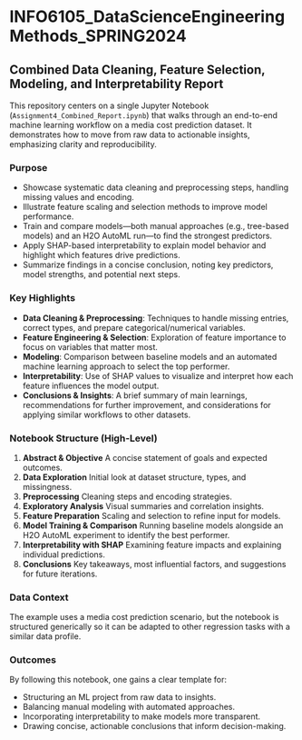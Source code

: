 # INFO6105_DataScienceEngineeringMethods_SPRING2024

## Combined Data Cleaning, Feature Selection, Modeling, and Interpretability Report

This repository centers on a single Jupyter Notebook (`Assignment4_Combined_Report.ipynb`) that walks through an end-to-end machine learning workflow on a media cost prediction dataset. It demonstrates how to move from raw data to actionable insights, emphasizing clarity and reproducibility.

### Purpose

* Showcase systematic data cleaning and preprocessing steps, handling missing values and encoding.
* Illustrate feature scaling and selection methods to improve model performance.
* Train and compare models—both manual approaches (e.g., tree-based models) and an H2O AutoML run—to find the strongest predictors.
* Apply SHAP-based interpretability to explain model behavior and highlight which features drive predictions.
* Summarize findings in a concise conclusion, noting key predictors, model strengths, and potential next steps.

### Key Highlights

* **Data Cleaning & Preprocessing**: Techniques to handle missing entries, correct types, and prepare categorical/numerical variables.
* **Feature Engineering & Selection**: Exploration of feature importance to focus on variables that matter most.
* **Modeling**: Comparison between baseline models and an automated machine learning approach to select the top performer.
* **Interpretability**: Use of SHAP values to visualize and interpret how each feature influences the model output.
* **Conclusions & Insights**: A brief summary of main learnings, recommendations for further improvement, and considerations for applying similar workflows to other datasets.

### Notebook Structure (High-Level)

1. **Abstract & Objective**
   A concise statement of goals and expected outcomes.
2. **Data Exploration**
   Initial look at dataset structure, types, and missingness.
3. **Preprocessing**
   Cleaning steps and encoding strategies.
4. **Exploratory Analysis**
   Visual summaries and correlation insights.
5. **Feature Preparation**
   Scaling and selection to refine input for models.
6. **Model Training & Comparison**
   Running baseline models alongside an H2O AutoML experiment to identify the best performer.
7. **Interpretability with SHAP**
   Examining feature impacts and explaining individual predictions.
8. **Conclusions**
   Key takeaways, most influential factors, and suggestions for future iterations.

### Data Context

The example uses a media cost prediction scenario, but the notebook is structured generically so it can be adapted to other regression tasks with a similar data profile.

### Outcomes

By following this notebook, one gains a clear template for:

* Structuring an ML project from raw data to insights.
* Balancing manual modeling with automated approaches.
* Incorporating interpretability to make models more transparent.
* Drawing concise, actionable conclusions that inform decision-making.

